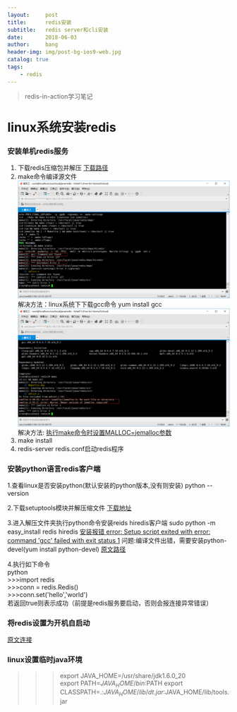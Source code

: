 ```yaml
---
layout:     post
title:      redis安装
subtitle:   redis server和cli安装
date:       2018-06-03
author:     bang
header-img: img/post-bg-ios9-web.jpg
catalog: true
tags:
    - redis
---
```


> redis-in-action学习笔记

# linux系统安装redis

### 安装单机redis服务

1. 下载redis压缩包并解压 [下载路径](https://redis.io/)
2. make命令编译源文件 
	![编译报错 gcc command not found](/img/redis-setup/make-error-1.png)
	解决方法：linux系统下下载gcc命令 yum install gcc
	![编译报错 jemalloc/jemalloc.h: No such file or directory](/img/redis-setup/make-error-2.png)
	解决方法: [执行make命令时设置MALLOC=jemalloc参数](https://blog.csdn.net/bugall/article/details/45914867)
3. make install
4. redis-server redis.conf启动redis程序

### 安装python语言redis客户端
1.查看linux是否安装python(默认安装的python版本,没有则安装)
	python --version

2.下载setuptools模块并解压缩文件
	[下载地址](https://pypi.io/packages/source/s/setuptools/setuptools-33.1.1.zip)

3.进入解压文件夹执行python命令安装reids hiredis客户端
	sudo python -m easy_install redis hiredis
	[安装报错 error: Setup script exited with error: command 'gcc' failed with exit status 1](/img/redis-setup/setuptools-error-1.png)
	问题:编译文件出错，需要安装python-devel(yum install python-devel) [原文路径](https://blog.csdn.net/qq_41746437/article/details/79340299 "why need python-devel")

4.执行如下命令  
  python  
    >>>import redis  
    >>>conn = redis.Redis()  
    >>>conn.set('hello','world')  
若返回true则表示成功（前提是redis服务要启动，否则会报连接异常错误）

### 将redis设置为开机自启动
[原文连接](http://blog.csdn.net/lovejj1994/article/details/53096268)

### linux设置临时java环境
  >>>export JAVA_HOME=/usr/share/jdk1.6.0_20  
  >>>export PATH=$JAVA_HOME/bin:$PATH
  >>>export CLASSPATH=.:$JAVA_HOME/lib/dt.jar:$JAVA_HOME/lib/tools.jar

	
